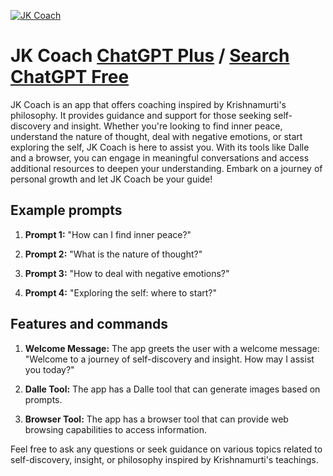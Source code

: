 
[![JK Coach](https://files.oaiusercontent.com/file-2erNNpRQsT3SfhnsBr1iyUlW?se=2123-10-18T18%3A37%3A31Z&sp=r&sv=2021-08-06&sr=b&rscc=max-age%3D31536000%2C%20immutable&rscd=attachment%3B%20filename%3D109eaded-d6c1-44aa-be5f-603d27a1365b.png&sig=IbcHLizwqmLgPR5%2BRbG3UPgi7stYbOCtZQiGVoxaAHg%3D)](https://chat.openai.com/g/g-Faxk5ZY4h-jk-coach)

# JK Coach [ChatGPT Plus](https://chat.openai.com/g/g-Faxk5ZY4h-jk-coach) / [Search ChatGPT Free](https://gptcall.net/index.html#/?search=JK%20Coach)

JK Coach is an app that offers coaching inspired by Krishnamurti's philosophy. It provides guidance and support for those seeking self-discovery and insight. Whether you're looking to find inner peace, understand the nature of thought, deal with negative emotions, or start exploring the self, JK Coach is here to assist you. With its tools like Dalle and a browser, you can engage in meaningful conversations and access additional resources to deepen your understanding. Embark on a journey of personal growth and let JK Coach be your guide!

## Example prompts

1. **Prompt 1:** "How can I find inner peace?"

2. **Prompt 2:** "What is the nature of thought?"

3. **Prompt 3:** "How to deal with negative emotions?"

4. **Prompt 4:** "Exploring the self: where to start?"

## Features and commands

1. **Welcome Message:** The app greets the user with a welcome message: "Welcome to a journey of self-discovery and insight. How may I assist you today?"

2. **Dalle Tool:** The app has a Dalle tool that can generate images based on prompts.

3. **Browser Tool:** The app has a browser tool that can provide web browsing capabilities to access information.

Feel free to ask any questions or seek guidance on various topics related to self-discovery, insight, or philosophy inspired by Krishnamurti's teachings.


